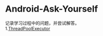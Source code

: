 # Android-Ask-Yourself
记录学习过程中的问题，并尝试解答。  
1.[ThreadPoolExecutor](https://github.com/SDonGit/Android-Ask-Yourself/wiki/ThreadPoolExecutor)
